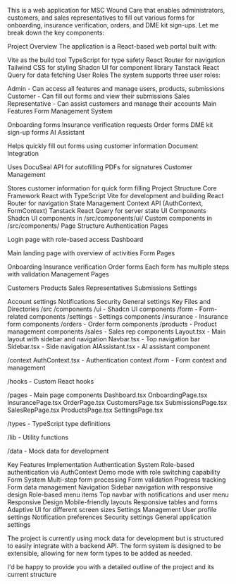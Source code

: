 This is a web application for MSC Wound Care that enables administrators, customers, and sales representatives to fill out various forms for onboarding, insurance verification, orders, and DME kit sign-ups. Let me break down the key components:

Project Overview
The application is a React-based web portal built with:

Vite as the build tool
TypeScript for type safety
React Router for navigation
Tailwind CSS for styling
Shadcn UI for component library
Tanstack React Query for data fetching
User Roles
The system supports three user roles:

Admin - Can access all features and manage users, products, submissions
Customer - Can fill out forms and view their submissions
Sales Representative - Can assist customers and manage their accounts
Main Features
Form Management System

Onboarding forms
Insurance verification requests
Order forms
DME kit sign-up forms
AI Assistant

Helps quickly fill out forms using customer information
Document Integration

Uses DocuSeal API for autofilling PDFs for signatures
Customer Management

Stores customer information for quick form filling
Project Structure
Core Framework
React with TypeScript
Vite for development and building
React Router for navigation
State Management
Context API (AuthContext, FormContext)
Tanstack React Query for server state
UI Components
Shadcn UI components in /src/components/ui/
Custom components in /src/components/
Page Structure
Authentication Pages

Login page with role-based access
Dashboard

Main landing page with overview of activities
Form Pages

Onboarding
Insurance verification
Order forms
Each form has multiple steps with validation
Management Pages

Customers
Products
Sales Representatives
Submissions
Settings

Account settings
Notifications
Security
General settings
Key Files and Directories
/src
  /components
    /ui            - Shadcn UI components
    /form          - Form-related components
    /settings      - Settings components
    /insurance     - Insurance form components
    /orders        - Order form components
    /products      - Product management components 
    /sales         - Sales rep components
    Layout.tsx     - Main layout with sidebar and navigation
    Navbar.tsx     - Top navigation bar
    Sidebar.tsx    - Side navigation
    AIAssistant.tsx - AI assistant component
  
  /context
    AuthContext.tsx - Authentication context
    /form          - Form context and management
  
  /hooks           - Custom React hooks
  
  /pages           - Main page components
    Dashboard.tsx
    OnboardingPage.tsx
    InsurancePage.tsx
    OrderPage.tsx
    CustomersPage.tsx
    SubmissionsPage.tsx
    SalesRepPage.tsx
    ProductsPage.tsx
    SettingsPage.tsx
    
  /types           - TypeScript type definitions
  
  /lib             - Utility functions
  
  /data            - Mock data for development


Key Features Implementation
Authentication System
Role-based authentication via AuthContext
Demo mode with role switching capability
Form System
Multi-step form processing
Form validation
Progress tracking
Form data management
Navigation
Sidebar navigation with responsive design
Role-based menu items
Top navbar with notifications and user menu
Responsive Design
Mobile-friendly layouts
Responsive tables and forms
Adaptive UI for different screen sizes
Settings Management
User profile settings
Notification preferences
Security settings
General application settings

The project is currently using mock data for development but is structured to easily integrate with a backend API. The form system is designed to be extensible, allowing for new form types to be added as needed.

I'd be happy to provide you with a detailed outline of the project and its current structure